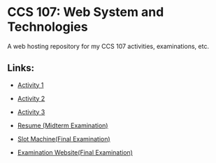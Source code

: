 # CCS 107: Web System and Technologies
A web hosting repository for my CCS 107 activities, examinations, etc.
<h2>Links:</h2>

- [Activity 1](https://99lash.github.io/CCS-107/Activity1/)

- [Activity 2](https://99lash.github.io/CCS-107/Activity2/)

- [Activity 3](https://99lash.github.io/CCS-107/Activity3/)

- [Resume (Midterm Examination)](https://99lash.github.io/CCS-107/Practical-exam/)

- [Slot Machine(Final Examination)](https://99lash.github.io/CCS-107/Slot-Machine/)

- [Examination Website(Final Examination)](https://99lash.github.io/CCS-107/Examination-Site/)
